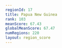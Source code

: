 ```yaml
---
regionId: 17
title: Papua New Guinea
rank: 103
meanScore: 67.43
globalMeanScore: 67.47
numRegions: 220
layout: region_score
---
```

